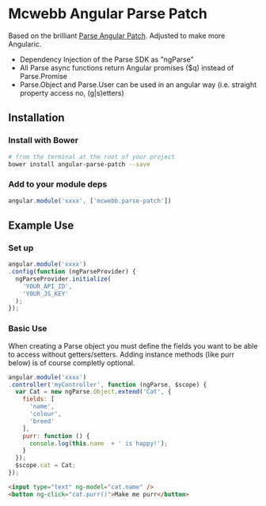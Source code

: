 # Mcwebb Angular Parse Patch

Based on the brilliant [Parse Angular Patch](https://github.com/brandid/parse-angular-patch).
Adjusted to make more Angularic.

  - Dependency Injection of the Parse SDK as "ngParse"
  - All Parse async functions return Angular promises ($q) instead of Parse.Promise
  - Parse.Object and Parse.User can be used in an angular way (i.e. straight property access no, (g|s)etters)

## Installation
### Install with Bower
```bash
# from the terminal at the root of your project
bower install angular-parse-patch --save
```
### Add to your module deps
```js
angular.module('xxxx', ['mcwebb.parse-patch'])
```

## Example Use
### Set up
```js
angular.module('xxxx')
.config(function (ngParseProvider) {
  ngParseProvider.initialize(
    'YOUR_API_ID',
    'YOUR_JS_KEY'
  );
});
```
### Basic Use
When creating a Parse object you must define the fields you want to be able to access without getters/setters. Adding instance methods (like purr below) is of course completly optional.
```js
angular.module('xxxx')
.controller('myController', function (ngParse, $scope) {
  var Cat = new ngParse.Object.extend('Cat', {
    fields: [
      'name',
      'colour',
      'breed'
    ],
    purr: function () {
      console.log(this.name  + ' is happy!');
    }
  });
  $scope.cat = Cat;
});
```
```html
<input type="text" ng-model="cat.name" />
<button ng-click="cat.purr()">Make me purr</button>
```
